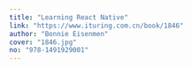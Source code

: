 ```yaml
---
title: "Learning React Native"
link: "https://www.ituring.com.cn/book/1846"
author: "Bonnie Eisenmen"
cover: "1846.jpg"
no: "978-1491929001"
---
```


